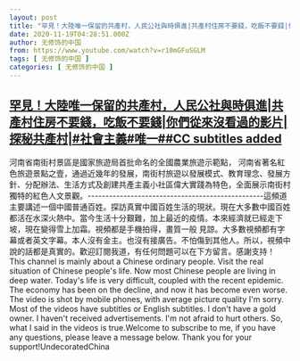 ```yaml
---
layout: post
title: "罕見！大陸唯一保留的共產村，人民公社與時俱進|共產村住房不要錢，吃飯不要錢|你們從來沒看過的影片|探秘共產村|#社會主義#唯一##CC subtitles added"
date: 2020-11-19T04:28:51.000Z
author: 无修饰的中国
from: https://www.youtube.com/watch?v=r10mGFuSGLM
tags: [ 无修饰的中国 ]
categories: [ 无修饰的中国 ]
---
```

<!--1605760131000-->
[罕見！大陸唯一保留的共產村，人民公社與時俱進|共產村住房不要錢，吃飯不要錢|你們從來沒看過的影片|探秘共產村|#社會主義#唯一##CC subtitles added](https://www.youtube.com/watch?v=r10mGFuSGLM)
------

<div>
河南省南街村景區是國家旅遊局首批命名的全國農業旅遊示範點， 河南省著名紅色旅遊景點之壹，通過近幾年的發展，南街村旅遊以發展模式、教育理念、發展方針、分配辦法、生活方式及創建共產主義小社區偉大實踐為特色，全面展示南街村獨特的紅色人文景觀。-------------------------------------------------這頻道主要講述一個中國普通百姓。探訪真實中國百姓生活的現狀。現在大多數中國百姓都活在水深火熱中。當今生活十分艱難，加上最近的疫情。本來經濟就已經走下坡，現在變得雪上加霜。視頻都是手機拍得，畫質一般 見諒。大多數視頻都有字幕或者英文字幕。本人沒有金主。也沒有接廣告。不怕傷到其他人。所以，視頻中說的話都是真實的。歡迎訂閱我道，有任何問題可以在下方留言。感謝支持！This channel is mainly about a Chinese ordinary people. Visit the real situation of Chinese people's life. Now most Chinese people are living in deep water. Today's life is very difficult, coupled with the recent epidemic. The economy has been on the decline, and now it has become even worse. The video is shot by mobile phones, with average picture quality I'm sorry. Most of the videos have subtitles or English subtitles. I don't have a gold owner. I haven't received advertisements. I'm not afraid to hurt others. So, what I said in the videos is true.Welcome to subscribe to me, if you have any questions, please leave a message below. Thank you for your support!UndecoratedChina
</div>

